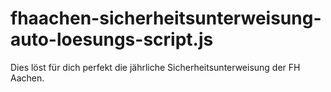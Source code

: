 # fhaachen-sicherheitsunterweisung-auto-loesungs-script.js
Dies löst für dich perfekt die jährliche Sicherheitsunterweisung der FH Aachen.
